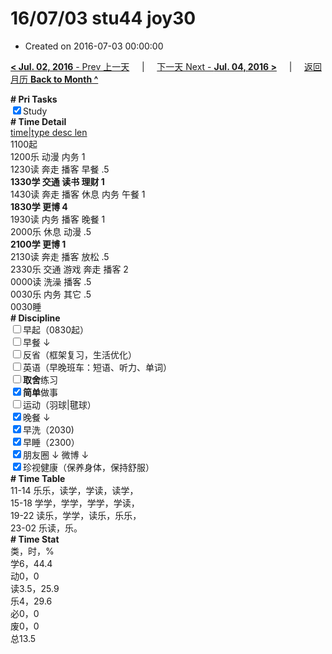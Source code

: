 # 16/07/03 stu44 joy30

- Created on 2016-07-03 00:00:00

[**< Jul. 02, 2016** - Prev 上一天](/lifelogs/2016/07/d02.md) &nbsp; &nbsp; | &nbsp; &nbsp; [下一天 Next - **Jul. 04, 2016 >**](/lifelogs/2016/07/d04.md) &nbsp; &nbsp; |  &nbsp; &nbsp; [返回月历 **Back to Month ^**](/lifelogs/2016/07/index.md)
<br/><div><b># Pri Tasks</b></div><div><input checked="true" type="checkbox"/>Study</div><div><b># Time Detail</b></div><div><u>time|type desc len</u></div><div>1100起</div><div>1200乐 动漫 内务 1</div><div>1230读 奔走 播客 早餐 .5</div><div><b>1330学 交通 读书 理财 1</b></div><div>1430读 奔走 播客 休息 内务 午餐 1</div><div><b>1830学 更博 4</b></div><div>1930读 内务 播客 晚餐 1</div><div>2000乐 休息 动漫 .5</div><div><b>2100学 更博 1</b></div><div>2130读 奔走 播客 放松 .5</div><div>2330乐 交通 游戏 奔走 播客 2</div><div>0000读 洗澡 播客 .5</div><div>0030乐 内务 其它 .5</div><div>0030睡</div><div><b># Discipline</b></div><div><input type="checkbox"/>早起（0830起）</div><div><input type="checkbox"/>早餐 ↓</div><div><input type="checkbox"/>反省（框架复习，生活优化）</div><div><input type="checkbox"/>英语（早晚班车：短语、听力、单词）</div><div><input type="checkbox"/><b>取舍</b>练习</div><div><input checked="true" type="checkbox"/><b>简单</b>做事</div><div><input type="checkbox"/>运动（羽球|毽球）</div><div><input checked="true" type="checkbox"/>晚餐 ↓</div><div><input checked="true" type="checkbox"/>早洗（2030)</div><div><input checked="true" type="checkbox"/>早睡（2300）</div><div><input checked="true" type="checkbox"/>朋友圈 ↓ 微博 ↓</div><div><input checked="true" type="checkbox"/>珍视健康（保养身体，保持舒服）</div><div><b># Time Table</b></div><div>11-14 乐乐，读学，学读，读学，</div><div>15-18 学学，学学，学学，学读，</div><div>19-22 读乐，学学，读乐，乐乐，</div><div>23-02 乐读，乐。</div><div><b># Time Stat</b></div><div>类，时，%</div><div>学6，44.4</div><div>动0，0</div><div>读3.5，25.9</div><div>乐4，29.6</div><div>必0，0</div><div>废0，0</div><div>总13.5</div>
